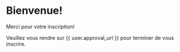 # Bienvenue!

Merci pour votre inscription!

Veuillez vous rendre sur {{ user.approval_url }} pour terminer de vous inscrire.
